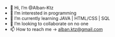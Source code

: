 - 👋 Hi, I’m @Alban-Ktz
- 👀 I’m interested in programming
- 🌱 I’m currently learning JAVA | HTML/CSS | SQL
- 💞️ I’m looking to collaborate on no one
- 📫 How to reach me -> alban.ktz@gmail.com

<!---
Alban-Ktz/Alban-Ktz is a ✨ special ✨ repository because its `README.md` (this file) appears on your GitHub profile.
You can click the Preview link to take a look at your changes.
--->

